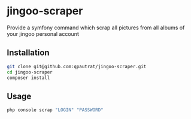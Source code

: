 # jingoo-scraper

Provide a symfony command which scrap all pictures from all albums of your jingoo personal account

## Installation

```bash
git clone git@github.com:qpautrat/jingoo-scraper.git
cd jingoo-scraper
composer install
```

## Usage

```bash
php console scrap "LOGIN" "PASSWORD"
```
